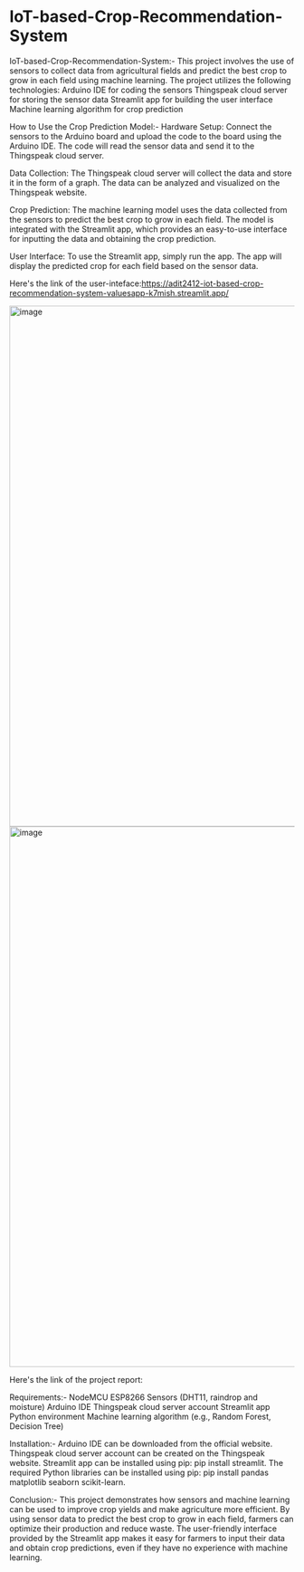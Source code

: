 # IoT-based-Crop-Recommendation-System

IoT-based-Crop-Recommendation-System:- This project involves the use of sensors to collect data from agricultural fields and predict the best crop to grow in each field using machine learning. The project utilizes the following technologies: Arduino IDE for coding the sensors Thingspeak cloud server for storing the sensor data Streamlit app for building the user interface Machine learning algorithm for crop prediction

How to Use the Crop Prediction Model:- 
Hardware Setup: Connect the sensors to the Arduino board and upload the code to the board using the Arduino IDE. The code will read the sensor data and send it to the Thingspeak cloud server.

Data Collection: The Thingspeak cloud server will collect the data and store it in the form of a graph. The data can be analyzed and visualized on the Thingspeak website.

Crop Prediction: The machine learning model uses the data collected from the sensors to predict the best crop to grow in each field. The model is integrated with the Streamlit app, which provides an easy-to-use interface for inputting the data and obtaining the crop prediction.

User Interface: To use the Streamlit app, simply run the app. The app will display the predicted crop for each field based on the sensor data.

Here's the link of the user-inteface:https://adit2412-iot-based-crop-recommendation-system-valuesapp-k7mish.streamlit.app/


<img width="920" alt="image" src="https://user-images.githubusercontent.com/106692808/231577471-fac052dd-618b-4c28-85a0-8905f25fe131.png">



<img width="955" alt="image" src="https://user-images.githubusercontent.com/106692808/231577867-80c3edef-9422-439a-af87-821e4209681e.png">





Here's the link of the project report:

Requirements:- NodeMCU ESP8266 Sensors (DHT11, raindrop and moisture) Arduino IDE Thingspeak cloud server account Streamlit app Python environment Machine learning algorithm (e.g., Random Forest, Decision Tree)

Installation:- Arduino IDE can be downloaded from the official website. Thingspeak cloud server account can be created on the Thingspeak website. Streamlit app can be installed using pip: pip install streamlit. The required Python libraries can be installed using pip: pip install pandas matplotlib seaborn scikit-learn.

Conclusion:- This project demonstrates how sensors and machine learning can be used to improve crop yields and make agriculture more efficient. By using sensor data to predict the best crop to grow in each field, farmers can optimize their production and reduce waste. The user-friendly interface provided by the Streamlit app makes it easy for farmers to input their data and obtain crop predictions, even if they have no experience with machine learning.
